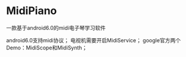 # MidiPiano
一款基于android6.0的midi电子琴学习软件

android6.0支持midi协议；
电视机需要开启MidiService；
google官方两个Demo：MidiScope和MidiSynth；

